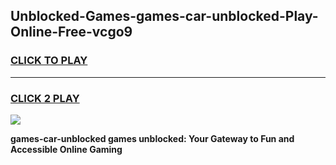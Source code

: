 
## Unblocked-Games-games-car-unblocked-Play-Online-Free-vcgo9
<h3>
<a href="https://premium76.site?title=games-car-unblocked&ref=26A">CLICK TO PLAY</a></h3>
<hr>

<h3>
<a href="https://premium76.site?title=games-car-unblocked&ref=26A">CLICK 2 PLAY</a>
  
</h3>

<a href="https://premium76.site?title=games-car-unblocked&ref=26A"><img src="https://clearcache.store/games.png"></a>


**games-car-unblocked games unblocked: Your Gateway to Fun and Accessible Online Gaming**
